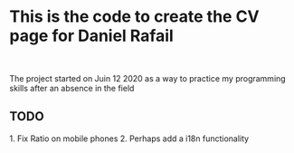 <h1> This is the code to create the CV page for Daniel Rafail </h1>
<br>
<p>The project started on Juin 12 2020 as a way to practice my programming skills after an absence in the field</p>

<h2> TODO </h2>
1. Fix Ratio on mobile phones
2. Perhaps add a i18n functionality